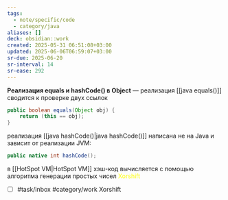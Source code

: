 ```yaml
---
tags:
  - note/specific/code
  - category/java
aliases: []
deck: obsidian::work
created: 2025-05-31 06:51:08+03:00
updated: 2025-06-06T06:59:07+03:00
sr-due: 2025-06-20
sr-interval: 14
sr-ease: 292
---
```


**Реализация equals и hashCode() в Object**
—
реализация [[java equals()]] сводится к проверке двух ссылок
```java
public boolean equals(Object obj) {
	return (this == obj);
}
```

реализация [[java hashCode()|java hashCode()]] написана не на Java и зависит от реализации JVM:
```java
public native int hashCode();
```

в [[HotSpot VM|HotSpot VM]] хэш-код вычисляется с помощью алгоритма генерации простых чисел<font color="#ffff00"> Xorshift</font>
- [ ] #task/inbox #category/work Xorshift
